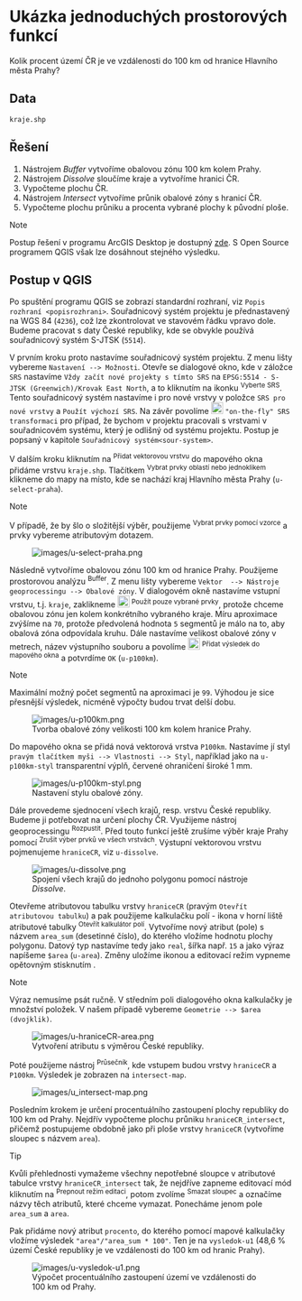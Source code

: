 # Ukázka jednoduchých prostorových funkcí

Kolik procent území ČR je ve vzdálenosti do 100 km od hranice Hlavního
města Prahy?

## Data

`kraje.shp`

## Řešení

1.  Nástrojem *Buffer* vytvoříme obalovou zónu 100 km kolem Prahy.
2.  Nástrojem *Dissolve* sloučíme kraje a vytvoříme hranici ČR.
3.  Vypočteme plochu ČR.
4.  Nástrojem *Intersect* vytvoříme průnik obalové zóny s hranicí ČR.
5.  Vypočteme plochu průniku a procenta vybrané plochy k původní ploše.

> [!NOTE]
> Postup řešení v programu ArcGIS Desktop je dostupný
> [zde](http://maps.fsv.cvut.cz/frvsgis/web.html). S Open Source
> programem QGIS však lze dosáhnout stejného výsledku.

## Postup v QGIS

Po spuštění programu QGIS se zobrazí standardní rozhraní, viz
`Popis rozhraní <popisrozhrani>`. Souřadnicový systém projektu je
přednastavený na WGS 84 (`4236`), což lze zkontrolovat ve stavovém řádku
vpravo dole. Budeme pracovat s daty České republiky, kde se obvykle
používá souřadnicový systém S-JTSK (`5514`).

V prvním kroku proto nastavíme souřadnicový systém projektu. Z menu
lišty vybereme `Nastavení --> Možnosti`. Otevře se dialogové okno, kde v
záložce `SRS` nastavíme `Vždy začít nové projekty s tímto SRS` na
`EPSG:5514 - S-JTSK (Greenwich)/Krovak East North`, a to kliknutím na
ikonku <sup>Vyberte SRS</sup>. Tento souřadnicový systém nastavíme i pro
nové vrstvy v položce `SRS pro nové vrstvy` a `Použít výchozí SRS`. Na
závěr povolíme
<img src="../images/icon/checkbox.png" style="width:1.5em"
alt="box_yes" /> `"on-the-fly" SRS transformaci` pro případ, že bychom v
projektu pracovali s vrstvami v souřadnicovém systému, který je odlišný
od systému projektu. Postup je popsaný v kapitole
`Souřadnicový systém<sour-system>`.

V dalším kroku kliknutím na <sup>Přidat vektorovou vrstvu</sup> do
mapového okna přidáme vrstvu `kraje.shp`. Tlačítkem <sup>Vybrat prvky
oblastí nebo jednoklikem</sup> klikneme do mapy na místo, kde se nachází
kraj Hlavního města Prahy (`u-select-praha`).

> [!NOTE]
> V případě, že by šlo o složitější výběr, použijeme <sup>Vybrat prvky
> pomocí vzorce</sup> a prvky vybereme atributovým dotazem.

<div id="u-select-praha">

<figure>
<img src="images/u-select-praha.png" class="middle"
alt="images/u-select-praha.png" />
</figure>

</div>

Následně vytvoříme obalovou zónu 100 km od hranice Prahy. Použijeme
prostorovou analýzu <sup>Buffer</sup>. Z menu lišty vybereme `Vektor 
--> Nástroje geoprocessingu --> Obalové zóny`. V dialogovém okně
nastavíme vstupní vrstvu, t.j. `kraje`, zaklikneme
<img src="../images/icon/checkbox.png" style="width:1.5em"
alt="box_yes" /> <sup>Použít pouze vybrané prvky</sup>, protože chceme
obalovou zónu jen kolem konkrétního vybraného kraje. Míru aproximace
zvýšíme na `70`, protože předvolená hodnota `5` segmentů je málo na to,
aby obalová zóna odpovídala kruhu. Dále nastavíme velikost obalové zóny
v metrech, název výstupního souboru a povolíme
<img src="../images/icon/checkbox.png" style="width:1.5em"
alt="box_yes" /> <sup>Přidat výsledek do mapového okna</sup> a potvrdíme
`OK` (`u-p100km`).

> [!NOTE]
> Maximální možný počet segmentů na aproximaci je `99`. Výhodou je sice
> přesnější výsledek, nicméně výpočty budou trvat delší dobu.

<div id="u-p100km">

<figure>
<img src="images/u-p100km.png" class="small"
alt="images/u-p100km.png" />
<figcaption>Tvorba obalové zóny velikosti 100 km kolem hranice
Prahy.</figcaption>
</figure>

</div>

Do mapového okna se přidá nová vektorová vrstva `P100km`. Nastavíme jí
styl `pravým tlačítkem myši --> Vlastnosti --> Styl`, například jako na
`u-p100km-styl` transparentní výplň, červené ohraničení široké 1 mm.

<div id="u-p100km-styl">

<figure>
<img src="images/u-p100km-styl.png" class="middle"
alt="images/u-p100km-styl.png" />
<figcaption>Nastavení stylu obalové zóny.</figcaption>
</figure>

</div>

Dále provedeme sjednocení všech krajů, resp. vrstvu České republiky.
Budeme ji potřebovat na určení plochy ČR. Využijeme nástroj
geoprocessingu <sup>Rozpustit</sup>. Před touto funkcí ještě zrušíme
výběr kraje Prahy pomocí <sup>Zrušit výber prvků ve všech
vrstvách</sup>. Výstupní vektorovou vrstvu pojmenujeme `hraniceCR`, viz
`u-dissolve`.

<div id="u-dissolve">

<figure>
<img src="images/u-dissolve.png" class="small"
alt="images/u-dissolve.png" />
<figcaption>Spojení všech krajů do jednoho polygonu pomocí nástroje
<em>Dissolve</em>.</figcaption>
</figure>

</div>

Otevřeme atributovou tabulku vrstvy `hraniceCR` (pravým
`Otevřít atributovou tabulku`) a pak použijeme kalkulačku polí - ikona v
horní liště atributové tabulky <sup>Otevřít kalkulátor polí</sup>.
Vytvoříme nový atribut (pole) s názvem `area_sum` (desetinné číslo), do
kterého vložíme hodnotu plochy polygonu. Datový typ nastavíme tedy jako
`real`, šířka např. `15` a jako výraz napíšeme `$area` (`u-area`). Změny
uložíme ikonou a editovací režim vypneme opětovným stisknutím .

> [!NOTE]
> Výraz nemusíme psát ručně. V středním poli dialogového okna kalkulačky
> je množství položek. V našem případě vybereme
> `Geometrie --> $area (dvojklik)`.

<div id="u-area">

<figure>
<img src="images/u-hraniceCR-area.png"
alt="images/u-hraniceCR-area.png" />
<figcaption>Vytvoření atributu s výměrou České republiky.</figcaption>
</figure>

</div>

Poté použijeme nástroj <sup>Průsečník</sup>, kde vstupem budou vrstvy
`hraniceCR` a `P100km`. Výsledek je zobrazen na `intersect-map`.

<div id="intersect-map">

<figure>
<img src="images/u_intersect-map.png"
class="middle Výsledek nástroje *Intersect*, území České republiky ve vzdálenosti 100 km od hranic Prahy."
alt="images/u_intersect-map.png" />
</figure>

</div>

Posledním krokem je určení procentuálního zastoupení plochy republiky do
100 km od Prahy. Nejdřív vypočteme plochu průniku `hraniceCR_intersect`,
přičemž postupujeme obdobně jako při ploše vrstvy `hraniceCR` (vytvoříme
sloupec s názvem `area`).

> [!TIP]
> Kvůli přehlednosti vymažeme všechny nepotřebné sloupce v atributové
> tabulce vrstvy `hraniceCR_intersect` tak, že nejdříve zapneme
> editovací mód kliknutím na <sup>Prepnout režim editaci</sup>, potom
> zvolíme <sup>Smazat sloupec</sup> a označíme názvy těch atributů,
> které chceme vymazat. Ponecháme jenom pole `area_sum` a `area`.

Pak přidáme nový atribut `procento`, do kterého pomocí mapové kalkulačky
vložíme výsledek `"area"/"area_sum * 100"`. Ten je na `vysledok-u1`
(48,6 % území České republiky je ve vzdálenosti do 100 km od hranic
Prahy).

<div id="vysledok-u1">

<figure>
<img src="images/u-vysledok-u1.png" alt="images/u-vysledok-u1.png" />
<figcaption>Výpočet procentuálního zastoupení území ve vzdálenosti do
100 km od Prahy.</figcaption>
</figure>

</div>
